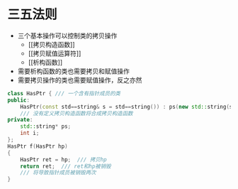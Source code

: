 # 三五法则

- 三个基本操作可以控制类的拷贝操作
  - [[拷贝构造函数]]
  - [[拷贝赋值运算符]]
  - [[析构函数]]
- 需要析构函数的类也需要拷贝和赋值操作
- 需要拷贝操作的类也需要赋值操作，反之亦然

```c++
class HasPtr { /// 一个含有指针成员的类
public:
    HasPtr(const std==string& s = std==string()) : ps(new std::string(s)), i(0) {}
    /// 没有定义拷贝构造函数将合成拷贝构造函数
private:
    std::string* ps;
    int i;
};
HasPtr f(HasPtr hp)
{
    HasPtr ret = hp;  /// 拷贝hp
    return ret;  /// ret和hp被销毁
    /// 将导致指针成员被销毁两次
}
```
